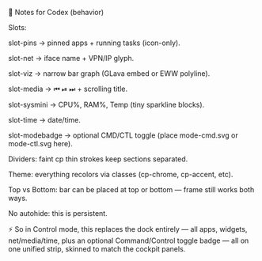 📝 Notes for Codex (behavior)

Slots:

slot-pins → pinned apps + running tasks (icon-only).

slot-net → iface name + VPN/IP glyph.

slot-viz → narrow bar graph (GLava embed or EWW polyline).

slot-media → ⏮ ⏯ ⏭ + scrolling title.

slot-sysmini → CPU%, RAM%, Temp (tiny sparkline blocks).

slot-time → date/time.

slot-modebadge → optional CMD/CTL toggle (place mode-cmd.svg or mode-ctl.svg here).

Dividers: faint cp thin strokes keep sections separated.

Theme: everything recolors via classes (cp-chrome, cp-accent, etc).

Top vs Bottom: bar can be placed at top or bottom — frame still works both ways.

No autohide: this is persistent.

⚡ So in Control mode, this replaces the dock entirely — all apps, widgets, net/media/time, plus an optional Command/Control toggle badge — all on one unified strip, skinned to match the cockpit panels.